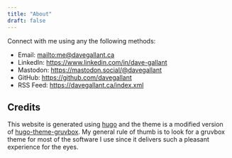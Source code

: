 ```yaml
---
title: "About"
draft: false
---
```


Connect with me using any the following methods:

- Email: <mailto:me@davegallant.ca>
- LinkedIn: <https://www.linkedin.com/in/dave-gallant>
- Mastodon: <https://mastodon.social/@davegallant>
- GitHub: <https://github.com/davegallant>
- RSS Feed: <https://davegallant.ca/index.xml>

## Credits

This website is generated using [hugo](https://gohugo.io/) and the theme is a modified version of [hugo-theme-gruvbox](https://github.com/schnerring/hugo-theme-gruvbox). My general rule of thumb is to look for a gruvbox theme for most of the software I use since it delivers such a pleasant experience for the eyes.
